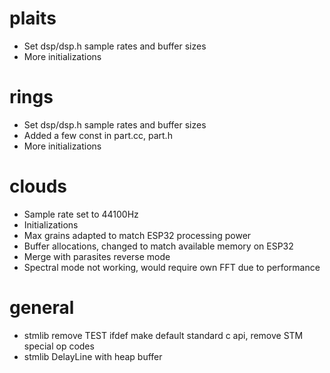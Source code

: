 # plaits
- Set dsp/dsp.h sample rates and buffer sizes
- More initializations
# rings
- Set dsp/dsp.h sample rates and buffer sizes
- Added a few const in part.cc, part.h
- More initializations
# clouds
- Sample rate set to 44100Hz
- Initializations
- Max grains adapted to match ESP32 processing power
- Buffer allocations, changed to match available memory on ESP32
- Merge with parasites reverse mode
- Spectral mode not working, would require own FFT due to performance
# general
- stmlib remove TEST ifdef make default standard c api, remove STM special op codes
- stmlib DelayLine with heap buffer